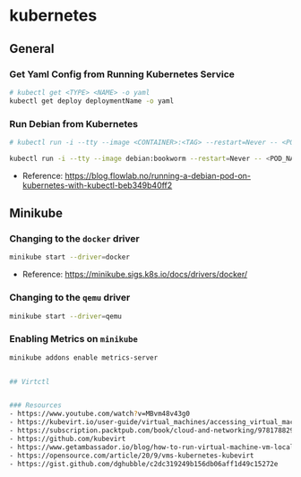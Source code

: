 # kubernetes

## General

### Get Yaml Config from Running Kubernetes Service
```sh
# kubectl get <TYPE> <NAME> -o yaml
kubectl get deploy deploymentName -o yaml
```


### Run Debian from Kubernetes
```sh
# kubectl run -i --tty --image <CONTAINER>:<TAG> --restart=Never -- <POD_NAME>

kubectl run -i --tty --image debian:bookworm --restart=Never -- <POD_NAME>
```
- Reference: https://blog.flowlab.no/running-a-debian-pod-on-kubernetes-with-kubectl-beb349b40ff2

## Minikube
### Changing to the `docker` driver
```bash
minikube start --driver=docker
```

- Reference: https://minikube.sigs.k8s.io/docs/drivers/docker/

### Changing to the `qemu` driver
```sh
minikube start --driver=qemu
```

### Enabling Metrics on `minikube`
```bash
minikube addons enable metrics-server


## Virtctl


### Resources
- https://www.youtube.com/watch?v=MBvm48v43g0
- https://kubevirt.io/user-guide/virtual_machines/accessing_virtual_machines/#graphical-and-serial-console-access
- https://subscription.packtpub.com/book/cloud-and-networking/9781788294676/1/ch01lvl1sec18/connecting-to-a-running-instance-with-vnc
- https://github.com/kubevirt
- https://www.getambassador.io/blog/how-to-run-virtual-machine-vm-local-kubernetes-cluster-guide
- https://opensource.com/article/20/9/vms-kubernetes-kubevirt
- https://gist.github.com/dghubble/c2dc319249b156db06aff1d49c15272e
